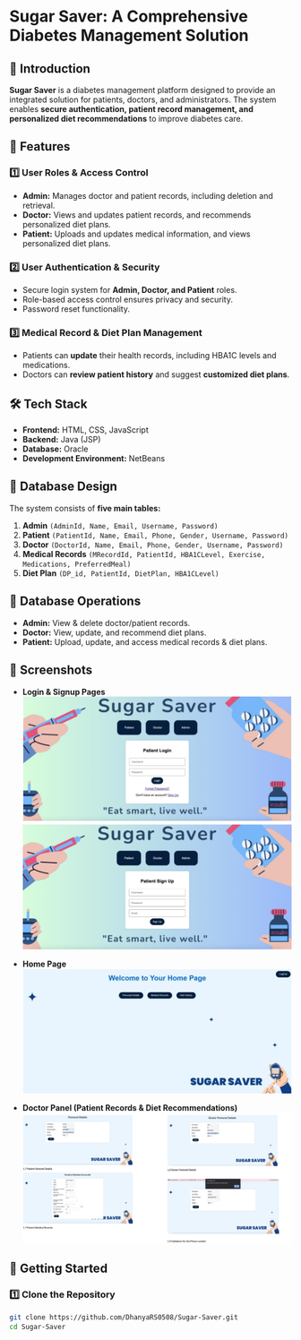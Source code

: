 # Sugar Saver: A Comprehensive Diabetes Management Solution  

## 📌 Introduction  
**Sugar Saver** is a diabetes management platform designed to provide an integrated solution for patients, doctors, and administrators. The system enables **secure authentication, patient record management, and personalized diet recommendations** to improve diabetes care.  

## 🎯 Features  
### **1️⃣ User Roles & Access Control**  
- **Admin:** Manages doctor and patient records, including deletion and retrieval.  
- **Doctor:** Views and updates patient records, and recommends personalized diet plans.  
- **Patient:** Uploads and updates medical information, and views personalized diet plans.  

### **2️⃣ User Authentication & Security**  
- Secure login system for **Admin, Doctor, and Patient** roles.  
- Role-based access control ensures privacy and security.  
- Password reset functionality.  

### **3️⃣ Medical Record & Diet Plan Management**  
- Patients can **update** their health records, including HBA1C levels and medications.  
- Doctors can **review patient history** and suggest **customized diet plans**.  

## 🛠️ Tech Stack  
- **Frontend:** HTML, CSS, JavaScript  
- **Backend:** Java (JSP)  
- **Database:** Oracle  
- **Development Environment:** NetBeans  

## 📂 Database Design  
The system consists of **five main tables:**  
1. **Admin** `(AdminId, Name, Email, Username, Password)`  
2. **Patient** `(PatientId, Name, Email, Phone, Gender, Username, Password)`  
3. **Doctor** `(DoctorId, Name, Email, Phone, Gender, Username, Password)`  
4. **Medical Records** `(MRecordId, PatientId, HBA1CLevel, Exercise, Medications, PreferredMeal)`  
5. **Diet Plan** `(DP_id, PatientId, DietPlan, HBA1CLevel)`  

## 🔄 Database Operations  
- **Admin:** View & delete doctor/patient records.  
- **Doctor:** View, update, and recommend diet plans.  
- **Patient:** Upload, update, and access medical records & diet plans.  

## 📸 Screenshots  
- **Login & Signup Pages**
![Login Page](images/Login.png)  
![Signup Page](images/Signup.png)   


- **Home Page**
![Login Page](images/Home.png)  
- **Doctor Panel (Patient Records & Diet Recommendations)**
![Login Page](images/Details.png)  


## 🚀 Getting Started  
### **1️⃣ Clone the Repository**  
```sh
git clone https://github.com/DhanyaRS0508/Sugar-Saver.git
cd Sugar-Saver
